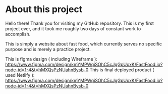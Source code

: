 # About this project

Hello there! Thank you for visiting my GitHub repository. This is my first project ever, and it took me roughly two days of constant work to accomplish.

This is simply a website about fast food, which currently serves no specific purpose and is merely a practice project.

This is figma design ( including Wireframe ): https://www.figma.com/design/kmYMPWqiSOhC5cJgGpUoxK/FastFood.io?node-id=1-4&t=hMXQsPzNUahnBysb-0
This is final deployed product ( used Netlify ): https://www.figma.com/design/kmYMPWqiSOhC5cJgGpUoxK/FastFood.io?node-id=1-4&t=hMXQsPzNUahnBysb-0
